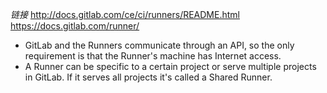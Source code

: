 

*链接*
http://docs.gitlab.com/ce/ci/runners/README.html
https://docs.gitlab.com/runner/

- GitLab and the Runners communicate through an API, so the only requirement is that the Runner's machine has Internet access.
- A Runner can be specific to a certain project or serve multiple projects in GitLab. If it serves all projects it's called a Shared Runner.